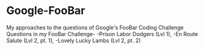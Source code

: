 # Google-FooBar
My approaches to the questions of Google's FooBar Coding Challenge
Questions in my FooBar Challenge- 
-Prison Labor Dodgers (Lvl 1),
-En Route Salute (Lvl 2, pt. 1),
-Lovely Lucky Lambs (Lvl 2, pt. 2)
 
 
